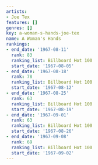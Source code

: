 ```yaml
---
artists:
- Joe Tex
features: []
genres: []
key: a-woman-s-hands-joe-tex
name: A Woman's Hands
rankings:
- end_date: '1967-08-11'
  rank: 83
  ranking_list: Billboard Hot 100
  start_date: '1967-08-05'
- end_date: '1967-08-18'
  rank: 78
  ranking_list: Billboard Hot 100
  start_date: '1967-08-12'
- end_date: '1967-08-25'
  rank: 63
  ranking_list: Billboard Hot 100
  start_date: '1967-08-19'
- end_date: '1967-09-01'
  rank: 63
  ranking_list: Billboard Hot 100
  start_date: '1967-08-26'
- end_date: '1967-09-08'
  rank: 69
  ranking_list: Billboard Hot 100
  start_date: '1967-09-02'
---
```


